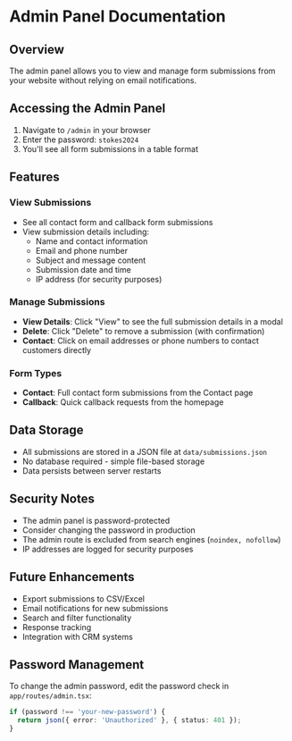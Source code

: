 # Admin Panel Documentation

## Overview
The admin panel allows you to view and manage form submissions from your website without relying on email notifications.

## Accessing the Admin Panel

1. Navigate to `/admin` in your browser
2. Enter the password: `stokes2024`
3. You'll see all form submissions in a table format

## Features

### View Submissions
- See all contact form and callback form submissions
- View submission details including:
  - Name and contact information
  - Email and phone number
  - Subject and message content
  - Submission date and time
  - IP address (for security purposes)

### Manage Submissions
- **View Details**: Click "View" to see the full submission details in a modal
- **Delete**: Click "Delete" to remove a submission (with confirmation)
- **Contact**: Click on email addresses or phone numbers to contact customers directly

### Form Types
- **Contact**: Full contact form submissions from the Contact page
- **Callback**: Quick callback requests from the homepage

## Data Storage
- All submissions are stored in a JSON file at `data/submissions.json`
- No database required - simple file-based storage
- Data persists between server restarts

## Security Notes
- The admin panel is password-protected
- Consider changing the password in production
- The admin route is excluded from search engines (`noindex, nofollow`)
- IP addresses are logged for security purposes

## Future Enhancements
- Export submissions to CSV/Excel
- Email notifications for new submissions
- Search and filter functionality
- Response tracking
- Integration with CRM systems

## Password Management
To change the admin password, edit the password check in `app/routes/admin.tsx`:
```typescript
if (password !== 'your-new-password') {
  return json({ error: 'Unauthorized' }, { status: 401 });
}
```
